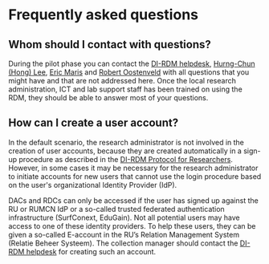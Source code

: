 # Frequently asked questions

## Whom should I contact with questions?

During the pilot phase you can contact the [DI-RDM helpdesk](mailto:dirdm.helpdesk@gmail.com), [Hurng-Chun (Hong) Lee](mailto:h.lee@donders.ru.nl), [Eric Maris](mailto:e.maris@donders.ru.nl) and [Robert Oostenveld](mailto:robert.oostenveld@donders.ru.nl) with all questions that you might have and that are not addressed here. Once the local research administration, ICT and lab support staff has been trained on using the RDM, they should be able to answer most of your questions.

## How can I create a user account?

In the default scenario, the research administrator is not involved in the creation of user accounts, because they are created automatically in a sign-up procedure as described in the [DI-RDM Protocol for Researchers](protocols/researcher.md). However, in some cases it may be necessary for the research administrator to initiate accounts for new users that cannot use the login procedure based on the user's organizational Identity Provider (IdP).

DACs and RDCs can only be accessed if the user has signed up against the RU or RUMCN IdP or a so-called trusted federated authentication infrastructure (SurfConext, EduGain). Not all potential users may have access to one of these identity providers. To help these users, they can be given a so-called E-account in the RU’s Relation Management System (Relatie Beheer Systeem). The collection manager should contact the [DI-RDM helpdesk](mailto:dirdm.helpdesk@gmail.com) for creating such an account.

